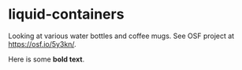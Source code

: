 # liquid-containers
Looking at various water bottles and coffee mugs. See OSF project at https://osf.io/5y3kn/.

Here is some **bold text**. 
